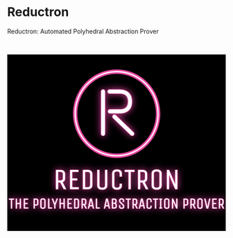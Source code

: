 # Reductron
Reductron: Automated Polyhedral Abstraction Prover

<br />
<p align="center">
  <a href="https://github.com/nicolasAmat/Reductron">
    <img src="logo.png" alt="Logo" width="512" height="407">
  </a>
</p>
